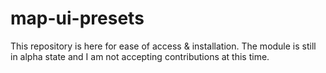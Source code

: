 # map-ui-presets

This repository is here for ease of access & installation.
The module is still in alpha state and I am not accepting contributions at this time.
